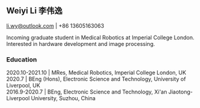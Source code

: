 ## Weiyi Li 李伟逸

li.wy@outlook.com | +86 13605163063

Incoming graduate student in Medical Robotics at Imperial College London. Interested in hardware development and image processing.

### Education

2020.10-2021.10 | MRes, Medical Robotics, Imperial College London, UK  
2020.7 | BEng (Hons), Electronic Science and Technology, University of Liverpool, UK  
2016.9-2020.7 | BEng, Electronic Science and Technology, Xi'an Jiaotong-Liverpool University, Suzhou, China  
